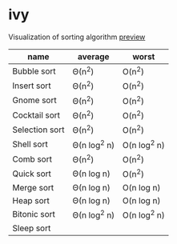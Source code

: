 # ivy

Visualization of sorting algorithm
[preview](http://htmlpreview.github.io/?https://github.com/Aaron-Bird/ivy/blob/master/index.html)

name | average | worst
--- | --- | ---
Bubble sort | Θ(n<sup>2</sup>) | O(n<sup>2</sup>)
Insert sort | Θ(n<sup>2</sup>) | O(n<sup>2</sup>)
Gnome sort | Θ(n<sup>2</sup>) | O(n<sup>2</sup>)
Cocktail sort | Θ(n<sup>2</sup>) | O(n<sup>2</sup>)
Selection sort | Θ(n<sup>2</sup>) | O(n<sup>2</sup>)
Shell sort | Θ(n log<sup>2</sup> n) | O(n log<sup>2</sup> n)
Comb sort | Θ(n<sup>2</sup>) | O(n<sup>2</sup>)
Quick sort | Θ(n log n) | O(n<sup>2</sup>)
Merge sort | Θ(n log n) | O(n log n)
Heap sort | Θ(n log n) | O(n log n)
Bitonic sort | Θ(n log<sup>2</sup> n) | O(n log<sup>2</sup> n)
Sleep sort | |